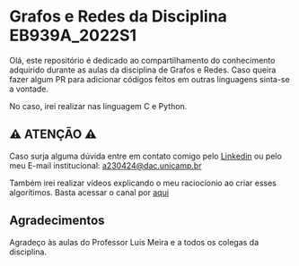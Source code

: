 # Grafos e Redes da Disciplina EB939A_2022S1

Olá, este repositório é dedicado ao compartilhamento do conhecimento adquirido durante as aulas da disciplina de Grafos e Redes. Caso queira fazer algum PR para adicionar códigos feitos em outras linguagens sinta-se a vontade. 

No caso, irei realizar nas linguagem C e Python.

## ⚠️ ATENÇÃO ⚠️ 

Caso surja alguma dúvida entre em contato comigo pelo [Linkedin](https://www.linkedin.com/in/abel-rapha-data-science/) ou pelo meu E-mail institucional: a230424@dac.unicamp.br

Também irei realizar vídeos explicando o meu raciocíonio ao criar esses algorítimos. Basta acessar o canal por [aqui](https://www.youtube.com/channel/UCwA0jaKFfgyOUrWx5CN_Nzw)

## Agradecimentos

Agradeço às aulas do Professor Luis Meira e a todos os colegas da disciplina.